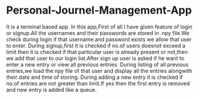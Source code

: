 # Personal-Journel-Management-App
It is a terminal based app.
In this app,First of all I have given feature of login or signup.All the usernames and their passwords are stored in .npy file.We check during login if that username and password exists we allow that user to enter.
During signup,first it is checked if no.of users doesnot exceed a limit then it is checked if that particular user is already present or not,then we add that user to our login list.After sign up user is asked if he want to enter a new entry or view all previous entries.
During listing of all previous entries,we load the npy file of that user and display all the entries alongwith their date and time of storing.
During adding a new entry it is checked if no.of entries are not greater than limit.If yes then the first entry is removed and new entry is added like a queue.
